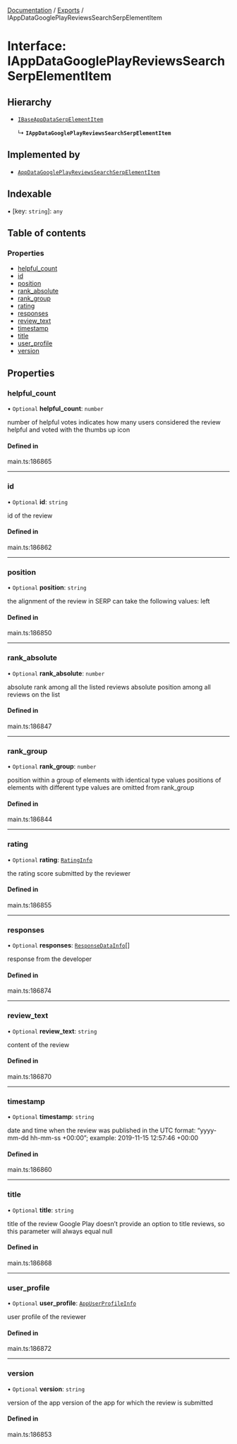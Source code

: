 [Documentation](../README.md) / [Exports](../modules.md) / IAppDataGooglePlayReviewsSearchSerpElementItem

# Interface: IAppDataGooglePlayReviewsSearchSerpElementItem

## Hierarchy

- [`IBaseAppDataSerpElementItem`](IBaseAppDataSerpElementItem.md)

  ↳ **`IAppDataGooglePlayReviewsSearchSerpElementItem`**

## Implemented by

- [`AppDataGooglePlayReviewsSearchSerpElementItem`](../classes/AppDataGooglePlayReviewsSearchSerpElementItem.md)

## Indexable

▪ [key: `string`]: `any`

## Table of contents

### Properties

- [helpful\_count](IAppDataGooglePlayReviewsSearchSerpElementItem.md#helpful_count)
- [id](IAppDataGooglePlayReviewsSearchSerpElementItem.md#id)
- [position](IAppDataGooglePlayReviewsSearchSerpElementItem.md#position)
- [rank\_absolute](IAppDataGooglePlayReviewsSearchSerpElementItem.md#rank_absolute)
- [rank\_group](IAppDataGooglePlayReviewsSearchSerpElementItem.md#rank_group)
- [rating](IAppDataGooglePlayReviewsSearchSerpElementItem.md#rating)
- [responses](IAppDataGooglePlayReviewsSearchSerpElementItem.md#responses)
- [review\_text](IAppDataGooglePlayReviewsSearchSerpElementItem.md#review_text)
- [timestamp](IAppDataGooglePlayReviewsSearchSerpElementItem.md#timestamp)
- [title](IAppDataGooglePlayReviewsSearchSerpElementItem.md#title)
- [user\_profile](IAppDataGooglePlayReviewsSearchSerpElementItem.md#user_profile)
- [version](IAppDataGooglePlayReviewsSearchSerpElementItem.md#version)

## Properties

### helpful\_count

• `Optional` **helpful\_count**: `number`

number of helpful votes
indicates how many users considered the review helpful and voted with the thumbs up icon

#### Defined in

main.ts:186865

___

### id

• `Optional` **id**: `string`

id of the review

#### Defined in

main.ts:186862

___

### position

• `Optional` **position**: `string`

the alignment of the review in SERP
can take the following values: left

#### Defined in

main.ts:186850

___

### rank\_absolute

• `Optional` **rank\_absolute**: `number`

absolute rank among all the listed reviews
absolute position among all reviews on the list

#### Defined in

main.ts:186847

___

### rank\_group

• `Optional` **rank\_group**: `number`

position within a group of elements with identical type values
positions of elements with different type values are omitted from rank_group

#### Defined in

main.ts:186844

___

### rating

• `Optional` **rating**: [`RatingInfo`](../classes/RatingInfo.md)

the rating score submitted by the reviewer

#### Defined in

main.ts:186855

___

### responses

• `Optional` **responses**: [`ResponseDataInfo`](../classes/ResponseDataInfo.md)[]

response from the developer

#### Defined in

main.ts:186874

___

### review\_text

• `Optional` **review\_text**: `string`

content of the review

#### Defined in

main.ts:186870

___

### timestamp

• `Optional` **timestamp**: `string`

date and time when the review was published
in the UTC format: “yyyy-mm-dd hh-mm-ss +00:00”;
example:
2019-11-15 12:57:46 +00:00

#### Defined in

main.ts:186860

___

### title

• `Optional` **title**: `string`

title of the review
Google Play doesn’t provide an option to title reviews, so this parameter will always equal null

#### Defined in

main.ts:186868

___

### user\_profile

• `Optional` **user\_profile**: [`AppUserProfileInfo`](../classes/AppUserProfileInfo.md)

user profile of the reviewer

#### Defined in

main.ts:186872

___

### version

• `Optional` **version**: `string`

version of the app
version of the app for which the review is submitted

#### Defined in

main.ts:186853
